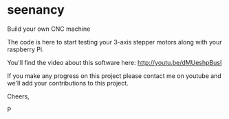 # seenancy
Build your own CNC machine

The code is here to start testing your 3-axis stepper motors along with your raspberry Pi.

You'll find the video about this software here:  http://youtu.be/dMUeshpBusI

If you make any progress on this project please contact me on youtube and we'll add your contributions to this project.

Cheers,

P
